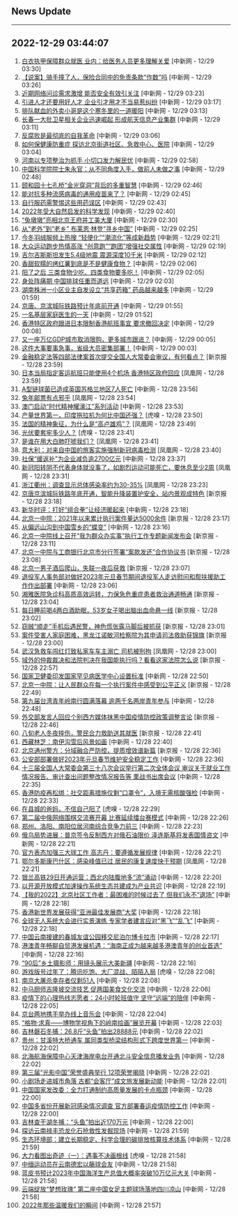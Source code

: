 ## News Update
---
2022-12-29 03:44:07
---
1. <a target="_blank" href="http://www.chinanews.com//gn/2022/12-29/9923378.shtml">白衣执甲保障群众就医 业内：给医务人员更多理解关爱</a> [中新网 - 12/29 03:30]
2. <a target="_blank" href="http://www.chinanews.com//sh/2022/12-29/9923377.shtml">【说案】骑手撞了人，保险合同中的免责条款“作数”吗</a> [中新网 - 12/29 03:26]
3. <a target="_blank" href="http://www.chinanews.com//sh/2022/12-29/9923376.shtml">近期网络问诊需求激增 能否安全有效引关注</a> [中新网 - 12/29 03:23]
4. <a target="_blank" href="http://www.chinanews.com//sh/2022/12-29/9923375.shtml">引进人才还要用好人才 企业引才用才不当易惹纠纷</a> [中新网 - 12/29 03:17]
5. <a target="_blank" href="http://www.chinanews.com//gn/2022/12-29/9923374.shtml">排队献血的外卖小哥是这个寒冬里的一道暖阳</a> [中新网 - 12/29 03:13]
6. <a target="_blank" href="http://www.chinanews.com//cj/2022/12-29/9923373.shtml">长春一大批卫星相关企业迅速崛起 形成航天信息产业集群</a> [中新网 - 12/29 03:11]
7. <a target="_blank" href="http://www.chinanews.com//gn/2022/12-29/9923372.shtml">反腐败是最彻底的自我革命</a> [中新网 - 12/29 03:06]
8. <a target="_blank" href="http://www.chinanews.com//gn/2022/12-29/9923371.shtml">如何保健康防重症 探访北京街道社区、急救中心、医院</a> [中新网 - 12/29 03:04]
9. <a target="_blank" href="http://www.chinanews.com//gn/2022/12-29/9923370.shtml">河南以专项整治为抓手 小切口发力解民忧</a> [中新网 - 12/29 02:58]
10. <a target="_blank" href="http://www.chinanews.com//gn/2022/12-29/9923369.shtml">中国科学院院士朱永官：从不同角度入手，做前人未做之事</a> [中新网 - 12/29 02:48]
11. <a target="_blank" href="http://www.chinanews.com//cul/2022/12-29/9923368.shtml">颐和园十七孔桥“金光穿洞”背后的多重智慧</a> [中新网 - 12/29 02:46]
12. <a target="_blank" href="http://www.chinanews.com//sh/2022/12-29/9923367.shtml">能对抗多种流感病毒的通用疫苗来了？</a> [中新网 - 12/29 02:45]
13. <a target="_blank" href="http://www.chinanews.com//sh/2022/12-29/9923366.shtml">自行服药需警惕这些用药误区</a> [中新网 - 12/29 02:43]
14. <a target="_blank" href="http://www.chinanews.com//gj/2022/12-29/9923365.shtml">2022年受大自然启发的科学发现</a> [中新网 - 12/29 02:40]
15. <a target="_blank" href="http://www.chinanews.com//sh/2022/12-29/9923363.shtml">“兔墩墩”亮相北京王府井工美大厦</a> [中新网 - 12/29 02:30]
16. <a target="_blank" href="http://www.chinanews.com//sh/2022/12-29/9923362.shtml">从“老外”到“老乡” 布莱恩·林登“寻乡中国”</a> [中新网 - 12/29 02:25]
17. <a target="_blank" href="http://www.chinanews.com//cj/2022/12-29/9923361.shtml">今冬羽绒服频上热搜 “轻便化”“潮流化”等成新趋势</a> [中新网 - 12/29 02:21]
18. <a target="_blank" href="http://www.chinanews.com//ty/2022/12-29/9923360.shtml">大众运动跑步热情高涨 “创意跑”“跑团”增强社交属性</a> [中新网 - 12/29 02:19]
19. <a target="_blank" href="http://www.chinanews.com//gj/2022/12-29/9923359.shtml">吉尔吉斯斯坦发生5.4级地震 震源深度10千米</a> [中新网 - 12/29 02:12]
20. <a target="_blank" href="http://www.chinanews.com//life/2022/12-29/9923358.shtml">香甜软糯的烤红薯到底是不是健康食物？</a> [中新网 - 12/29 02:06]
21. <a target="_blank" href="http://www.chinanews.com//life/2022/12-29/9923357.shtml">阳了之后 三类食物少吃、四类食物要多吃！</a> [中新网 - 12/29 02:05]
22. <a target="_blank" href="http://www.chinanews.com//ty/2022/12-29/9923356.shtml">身处阵痛期 中国排球任重而道远</a> [中新网 - 12/29 02:03]
23. <a target="_blank" href="http://www.chinanews.com//sh/2022/12-29/9923355.shtml">湖南株洲一小区业主自发设立“共享药箱” 药品越来越多</a> [中新网 - 12/29 01:59]
24. <a target="_blank" href="http://www.chinanews.com//cj/2022/12-29/9923354.shtml">京唐、京滨城际铁路预计年底前开通</a> [中新网 - 12/29 01:55]
25. <a target="_blank" href="http://www.chinanews.com//sh/2022/12-29/9923353.shtml">一名基层家庭医生的一天</a> [中新网 - 12/29 01:52]
26. <a target="_blank" href="http://www.chinanews.com//dwq/2022/12-29/9923352.shtml">香港特区政府跟进日本限制香港航班事宜 要求撤回决定</a> [中新网 - 12/29 00:08]
27. <a target="_blank" href="http://www.chinanews.com//cj/2022/12-29/9923351.shtml">又一座万亿GDP城市取消限购，更多城市跟进？</a> [中新网 - 12/29 00:05]
28. <a target="_blank" href="http://www.chinanews.com//gn/2022/12-29/9923350.shtml">这件大事要事急事，省级大员密集部署！</a> [中新网 - 12/29 00:03]
29. <a target="_blank" href="https://www.bjnews.com.cn/detail-167223907514403.html">金融稳定法等四部法律案首次提交全国人大常委会审议，有何看点？</a> [新京报 - 12/28 23:59]
30. <a target="_blank" href="https://news.ifeng.com/c/8M7gPnPxo1n">日本当局指定客运航班只能使用4个机场 香港特区政府回应</a> [凤凰网 - 12/28 23:59]
31. <a target="_blank" href="http://www.chinanews.com//gj/2022/12-28/9923349.shtml">A型链球菌已造成英国苏格兰地区7人死亡</a> [中新网 - 12/28 23:56]
32. <a target="_blank" href="https://news.ifeng.com/c/8M7gPnPxo11">兔年邮票有点邪乎</a> [凤凰网 - 12/28 23:54]
33. <a target="_blank" href="http://www.chinanews.com//dwq/2022/12-28/9923348.shtml">澳门启动“时代精神耀濠江”系列活动</a> [中新网 - 12/28 23:53]
34. <a target="_blank" href="https://www.huxiu.com/article/754556.html">产量世界第一，印度拖拉机为何比中国还强？</a> [虎嗅 - 12/28 23:50]
35. <a target="_blank" href="https://news.ifeng.com/c/8M7gaga14wn">法国的精神象征，为什么是“高卢雄鸡”？</a> [凤凰网 - 12/28 23:49]
36. <a target="_blank" href="https://www.huxiu.com/article/755010.html">光伏要套牢多少人？</a> [虎嗅 - 12/28 23:41]
37. <a target="_blank" href="https://news.ifeng.com/c/8M7gPnPxnxj">是谁在用大白肺吓唬我们？</a> [凤凰网 - 12/28 23:41]
38. <a target="_blank" href="https://news.ifeng.com/c/8M7g7v621TZ">意大利：对来自中国的旅客实施强制新冠病毒检测</a> [凤凰网 - 12/28 23:40]
39. <a target="_blank" href="http://www.chinanews.com//cj/2022/12-28/9923347.shtml">社保“缓返补”为企业减负逾2700亿元</a> [中新网 - 12/28 23:37]
40. <a target="_blank" href="https://news.ifeng.com/c/8M7g7v621S5">新冠阳转阴不代表身体就没事了，如剧烈运动可能死亡，要休息至少2周</a> [凤凰网 - 12/28 23:31]
41. <a target="_blank" href="https://news.ifeng.com/c/8M7f5nVLpKq">浙江衢州：调查显示总体感染率约为30-35%</a> [凤凰网 - 12/28 23:23]
42. <a target="_blank" href="https://www.bjnews.com.cn/detail-167223491514333.html">京唐京滨城际铁路年底开通，智能升降装置护安全，站内景观成特色</a> [新京报 - 12/28 23:18]
43. <a target="_blank" href="http://www.chinanews.com//cj/2022/12-28/9923345.shtml">新华时评：打好“组合拳”让经济暖起来</a> [中新网 - 12/28 23:18]
44. <a target="_blank" href="https://www.bjnews.com.cn/detail-1672241279169508.html">北京一中院：2021年以来累计执行案件量达5000余件</a> [新京报 - 12/28 23:17]
45. <a target="_blank" href="http://www.chinanews.com//sh/2022/12-28/9923344.shtml">从偏远山沟到中国雪乡的“蝶变”</a> [中新网 - 12/28 23:16]
46. <a target="_blank" href="https://www.bjnews.com.cn/detail-1672241288168325.html">北京一中院线上召开“我为群众办实事”执行工作专题新闻发布会</a> [新京报 - 12/28 23:11]
47. <a target="_blank" href="https://www.bjnews.com.cn/detail-1672241321168326.html">北京一中院与工商银行北京市分行签署“案款发还”合作协议书</a> [新京报 - 12/28 23:08]
48. <a target="_blank" href="https://www.bjnews.com.cn/detail-1672241333169509.html">北京一男子酒后爬山，失联一夜后获救</a> [新京报 - 12/28 23:07]
49. <a target="_blank" href="http://www.chinanews.com//gn/2022/12-28/9923343.shtml">退役军人事务部对做好2023年元旦春节期间退役军人走访慰问和帮扶援助工作作出部署</a> [中新网 - 12/28 23:06]
50. <a target="_blank" href="https://www.bjnews.com.cn/detail-1672241349169510.html">湘雅医院急诊科高质高效运转，力保急危重症患者救治通道畅通</a> [新京报 - 12/28 23:04]
51. <a target="_blank" href="https://www.bjnews.com.cn/detail-1672241357168327.html">每日睡前喝4两白酒助眠，53岁女子喝出脑出血命悬一线</a> [新京报 - 12/28 23:02]
52. <a target="_blank" href="https://www.bjnews.com.cn/detail-1672241372168328.html">窃贼“顺走”手机后遇民警，神色慌张露马脚后被抓获</a> [新京报 - 12/28 23:01]
53. <a target="_blank" href="https://www.bjnews.com.cn/detail-1672241380169511.html">案件受害人家庭困难，黑龙江诺敏河检察院为其申请司法救助获锦旗</a> [新京报 - 12/28 23:00]
54. <a target="_blank" href="https://news.ifeng.com/c/8M7dmAAz5SQ">武汉急救车闯红灯致私家车车主溺亡 司机被刑拘</a> [凤凰网 - 12/28 23:00]
55. <a target="_blank" href="https://www.bjnews.com.cn/detail-1672241401168329.html">域外的仲裁裁决和法院判决在我国能执行吗？看看这家法院怎么说</a> [新京报 - 12/28 22:57]
56. <a target="_blank" href="http://www.chinanews.com//gn/2022/12-28/9923342.shtml">国家卫健委印发国家罕见病医学中心设置标准</a> [中新网 - 12/28 22:50]
57. <a target="_blank" href="https://www.bjnews.com.cn/detail-1672241427168330.html">北京一中院：让人民群众在每一个执行案件中感受到公平正义</a> [新京报 - 12/28 22:49]
58. <a target="_blank" href="http://www.chinanews.com//gn/2022/12-28/9923341.shtml">第九届台湾青年岭南行圆满落幕 逾两千名两岸青年参与</a> [中新网 - 12/28 22:48]
59. <a target="_blank" href="https://www.bjnews.com.cn/detail-167223827114398.html">外交部发言人回应个别西方媒体抹黑中国疫情防控政策调整言论</a> [新京报 - 12/28 22:46]
60. <a target="_blank" href="https://www.bjnews.com.cn/detail-1672241435168331.html">八旬老人冬夜摔伤，警民合力救助送其就医</a> [新京报 - 12/28 22:41]
61. <a target="_blank" href="http://www.chinanews.com//sh/shipin/cns-d/2022/12-28/news946816.shtml">西藏林芝：南伊沟雪后风景如画</a> [中新网 - 12/28 22:40]
62. <a target="_blank" href="https://www.bjnews.com.cn/detail-167223551914352.html">北京通州警方：分域融合严防控，提质增效谱新篇</a> [新京报 - 12/28 22:36]
63. <a target="_blank" href="http://www.chinanews.com//gn/2022/12-28/9923335.shtml">公安部部署做好2023年元旦春节维护安全稳定工作</a> [中新网 - 12/28 22:36]
64. <a target="_blank" href="http://www.chinanews.com//gn/2022/12-28/9923337.shtml">十三届全国人大常委会第三十八次会议举行第二次全体会议 审议关于就业工作情况报告、审计查出问题整改情况报告等 栗战书出席会议</a> [中新网 - 12/28 22:35]
65. <a target="_blank" href="http://www.chinanews.com//dwq/2022/12-28/9923336.shtml">香港防疫再松绑：社交距离措施仅剩“口罩令”，入境无需核酸强检</a> [中新网 - 12/28 22:33]
66. <a target="_blank" href="https://www.huxiu.com/article/755047.html">在县城的爸妈，不信自己阳了</a> [虎嗅 - 12/28 22:29]
67. <a target="_blank" href="http://www.chinanews.com//ty/2022/12-28/9923295.shtml">第二届中俄网络围棋交流赛开幕 比赛延续擂台赛模式</a> [中新网 - 12/28 22:26]
68. <a target="_blank" href="http://www.chinanews.com//cj/2022/12-28/9923327.shtml">郑州、洛阳、南阳位居河南综合竞争力前三</a> [中新网 - 12/28 22:23]
69. <a target="_blank" href="http://www.chinanews.com//gj/2022/12-28/9923324.shtml">俄乌局势进展：普京签令反制西方对俄石油限价 泽连斯基将发表国情咨文</a> [中新网 - 12/28 22:21]
70. <a target="_blank" href="http://www.chinanews.com//ty/2022/12-28/9923312.shtml">官方表态加强三大球工作 高志丹：要遵循发展规律</a> [中新网 - 12/28 22:21]
71. <a target="_blank" href="https://news.ifeng.com/c/8M7b3QiZrqB">鄂尔多斯康巴什区：感染峰值已过 居民的康复速度快于预期</a> [凤凰网 - 12/28 22:21]
72. <a target="_blank" href="http://www.chinanews.com//cj/2022/12-28/9923328.shtml">银兰高铁29日开通运营：西北内陆腹地多“流”涌动</a> [中新网 - 12/28 22:20]
73. <a target="_blank" href="http://www.chinanews.com//cj/2022/12-28/9923334.shtml">以开源开放模式加速操作系统生态共建成为产业共识</a> [中新网 - 12/28 22:19]
74. <a target="_blank" href="http://www.chinanews.com//sh/shipin/cns/2022/12-28/news946815.shtml">【我的2022】北京社区工作者：最困难的时候过去了 但我们永不“退场”</a> [中新网 - 12/28 22:18]
75. <a target="_blank" href="http://www.chinanews.com//dwq/2022/12-28/9923332.shtml">香港新世界发展获得“亚洲最佳发展商”大奖</a> [中新网 - 12/28 22:18]
76. <a target="_blank" href="http://www.chinanews.com//sh/2022/12-28/9923326.shtml">全球无人系统大会进行实景演练 专家学者建言应对“黑飞”“乱飞”</a> [中新网 - 12/28 22:18]
77. <a target="_blank" href="http://www.chinanews.com//gn/2022/12-28/9923329.shtml">中国云南援建的春城友谊公园移交尼泊尔博卡拉市</a> [中新网 - 12/28 22:17]
78. <a target="_blank" href="http://www.chinanews.com//dwq/2022/12-28/9923331.shtml">港澳青年畅聊自贸港发展机遇：“海南正成为越来越多港澳青年的创业首选”</a> [中新网 - 12/28 22:16]
79. <a target="_blank" href="http://www.chinanews.com//sh/2022/12-28/9923330.shtml">“90后”乡土摄影师：用镜头展示大美新疆</a> [中新网 - 12/28 22:16]
80. <a target="_blank" href="https://www.huxiu.com/article/754895.html">游戏版号过年了：腾讯吃饱、大厂混战、陌陌入局</a> [虎嗅 - 12/28 22:08]
81. <a target="_blank" href="http://www.chinanews.com//sh/2022/12-28/9923325.shtml">南京大屠杀幸存者仅剩51人</a> [中新网 - 12/28 22:08]
82. <a target="_blank" href="http://www.chinanews.com//hr/2022/12-28/9923299.shtml">中马厨师吉隆坡交流技艺 促两国美食文化交流</a> [中新网 - 12/28 22:06]
83. <a target="_blank" href="http://www.chinanews.com//shipin/cns/2022/12-28/news946814.shtml">疫情下的心理热线志愿者：24小时轮班值守 坚守“远端”的陪伴</a> [中新网 - 12/28 22:05]
84. <a target="_blank" href="http://www.chinanews.com//cul/2022/12-28/9923309.shtml">京台两地携手举办线上音乐会</a> [中新网 - 12/28 22:04]
85. <a target="_blank" href="http://www.chinanews.com//cul/2022/12-28/9923308.shtml">“格物·求真——博物学视角下的岭南绘画”展览开幕</a> [中新网 - 12/28 22:03]
86. <a target="_blank" href="http://www.chinanews.com//sh/shipin/cns-d/2022/12-28/news946809.shtml">吉林磐石冬捕：26.8斤“头鱼”拍出28888元</a> [中新网 - 12/28 22:02]
87. <a target="_blank" href="http://www.chinanews.com//sh/shipin/cns-d/2022/12-28/news946810.shtml">贵州：甘溪特大桥通车 属同类型桥梁结构形式下跨度世界第一</a> [中新网 - 12/28 22:02]
88. <a target="_blank" href="http://www.chinanews.com//gn/2022/12-28/9923311.shtml">北海航海保障中心天津海岸电台开通北斗安全信息播发业务</a> [中新网 - 12/28 22:02]
89. <a target="_blank" href="http://www.chinanews.com//cul/2022/12-28/9923283.shtml">第三届“光影中国”荣誉盛典举行 12项荣誉揭晓</a> [中新网 - 12/28 22:02]
90. <a target="_blank" href="http://www.chinanews.com//cul/2022/12-28/9923280.shtml">小剧场走进城市角落 古都“会客厅”成文旅发展新动能</a> [中新网 - 12/28 22:01]
91. <a target="_blank" href="http://www.chinanews.com//cj/2022/12-28/9923318.shtml">中国国家发改委：全力打通制约高质量发展的卡点瓶颈</a> [中新网 - 12/28 22:00]
92. <a target="_blank" href="http://www.chinanews.com//gn/2022/12-28/9923305.shtml">中国多省份开展新冠感染情况调查 官方部署春运疫情防控工作</a> [中新网 - 12/28 22:00]
93. <a target="_blank" href="http://www.chinanews.com//sh/shipin/cns-d/2022/12-28/news946813.shtml">吉林查干湖冬捕：“头鱼”拍出近170万元</a> [中新网 - 12/28 22:00]
94. <a target="_blank" href="http://www.chinanews.com//shipin/cns-d/2022/12-28/news946808.shtml">探访云南禄丰恐龙化石抢救性发掘现场</a> [中新网 - 12/28 21:59]
95. <a target="_blank" href="http://www.chinanews.com//cj/2022/12-28/9923317.shtml">生态环境部：建立长期稳定、科学合理的碳排放核算技术体系</a> [中新网 - 12/28 21:59]
96. <a target="_blank" href="https://www.huxiu.com/article/754914.html">大力看图出奇迹（一）：遇事不决画根线</a> [虎嗅 - 12/28 21:58]
97. <a target="_blank" href="http://www.chinanews.com//ty/shipin/cns-d/2022/12-28/news946807.shtml">中缅运动员在云南德宏以藤球会友</a> [中新网 - 12/28 21:58]
98. <a target="_blank" href="http://www.chinanews.com//cj/2022/12-28/9923314.shtml">蓝皮书预计2023年中国海洋生产总值大概率突破10万亿元大关</a> [中新网 - 12/28 21:58]
99. <a target="_blank" href="http://www.chinanews.com//ty/shipin/cns-d/2022/12-28/news946806.shtml">云端绽放“梦想玫瑰” 第二座中国女足主题球场落地四川凉山</a> [中新网 - 12/28 21:58]
100. <a target="_blank" href="http://www.chinanews.com//shipin/cns-d/2022/12-28/news946811.shtml">2022年那些温暖我们的瞬间</a> [中新网 - 12/28 21:57]
